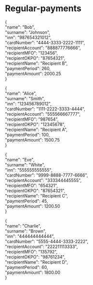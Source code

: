 # Regular-payments
{\
"name": "Bob", \
"surname": "Johnson", \
"inn": "987654321012",\
"cardNumber": "4444-3333-2222-1111",\
"recipientAccount": "888877776666",\
"recipientMFO": "123456",\
"recipientOKPO": "87654321",\
"recipientName": "Recipient B",\
"paymentPeriod": 260,\
"paymentAmount": 2000.25\
}

{\
"name": "Alice",\
"surname": "Smith",\
"inn": "123456789012",\
"cardNumber": "1111-2222-3333-4444",\
"recipientAccount": "555566667777",\
"recipientMFO": "987654",\
"recipientOKPO": "12345678",\
"recipientName": "Recipient A",\
"paymentPeriod": 100,\
"paymentAmount": 1500.75\
} 

{ \
"name": "Eve",\
"surname": "White",\
"inn": "555555555555",\
"cardNumber": "9999-8888-7777-6666",\
"recipientAccount": "333344445555",\
"recipientMFO": "654321",\
"recipientOKPO": "87654321",\
"recipientName": "Recipient C",\
"paymentPeriod": 45,\
"paymentAmount": 1200.50\
}

{ \
"name": "Charlie",\
"surname": "Brown",\
"inn": "444444444444",\
"cardNumber": "5555-4444-3333-2222",\
"recipientAccount": "222211113333",\
"recipientMFO": "135792",\
"recipientOKPO": "98761234",\
"recipientName": "Recipient D",\
"paymentPeriod": 60,\
"paymentAmount": 1800.00\
}



